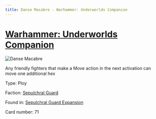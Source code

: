 ```yaml
---
title: Danse Macabre - Warhammer: Underworlds Companion
---
```


# [Warhammer: Underworlds Companion](https://guidokessels.github.io/wh-underworlds)

  

![Danse Macabre](https://warhammerunderworlds.com/wp-content/uploads/sites/6/2017/12/071_ENG-Danse-Macabre.png)

Any friendly fighters that make a Move action in the next activation can move one additional hex

Type: Ploy

Faction: [Sepulchral Guard](https://guidokessels.github.io/wh-underworlds/factions/sepulchral-guard)

Found in: [Sepulchral Guard Expansion](https://guidokessels.github.io/wh-underworlds/locations/sepulchral-guard-expansion)

Card number: 71

